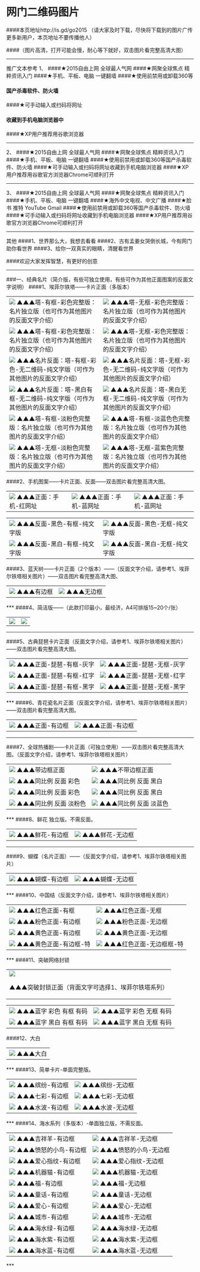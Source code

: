 # 网门二维码图片 
####本页地址http://is.gd/go2015  （请大家及时下载，尽快将下载到的图片广传更多新用户，本页地址不要传播他人）

####（图片高清，打开可能会慢，耐心等下就好，双击图片看完整高清大图）
***
推广文本参考
1、
####★2015自由上网 全球最人气网
####★网聚全球焦点 精粹资讯入门
####★手机、平板、电脑 一键翻墙
####★使用前禁用或卸载360等
####  国产杀毒软件、防火墙
####★可手动输入或扫码将网址
####  收藏到手机电脑浏览器中
####★XP用户推荐用谷歌浏览器
***
2、
####★2015自由上网 全球最人气网
####★网聚全球焦点 精粹资讯入门
####★手机、平板、电脑 一键翻墙
####★使用前禁用或卸载360等国产杀毒软件、防火墙
####★可手动输入或扫码将网址收藏到手机电脑浏览器
####★XP用户推荐用谷歌官方浏览器Chrome可顺利打开
***
3、
####★2015自由上网 全球最人气网
####★网聚全球焦点 精粹资讯入门
####★手机、平板、电脑 一键翻墙
####★海外中文电视、中文广播
####★脸书 推特 YouTube Gmail
####★使用前禁用或卸载360等国产杀毒软件、防火墙
####★可手动输入或扫码将网址收藏到手机电脑浏览器
####★XP用户推荐用谷歌官方浏览器Chrome可顺利打开
***
其他
####1、世界那么大，我想去看看
####2、古有孟姜女哭倒长城，今有网门助你看世界
####3、给你一双真实的眼睛，清醒看世界

####欢迎大家发挥智慧，有更好的创意
***
###一、经典名片（简介版，有些可独立使用，有些可作为其他正面图案的反面文字说明）
####1、埃菲尔铁塔——卡片正面（多版本）
<table>
<tr>
<td><img src="http://7xjqth.com1.z0.glb.clouddn.com/埃菲尔塔 有边框_完整版.jpg""  <tr> ▲▲▲塔-有框-彩色完整版：名片独立版（也可作为其他图片的反面文字介绍）
<td><img src="http://7xjqth.com1.z0.glb.clouddn.com/埃菲尔塔 完整版 彩色版 无边框.jpg""  <tr> ▲▲▲塔-无框-彩色完整版：名片独立版（也可作为其他图片的反面文字介绍）
</tr>
<tr>
<td><img src="http://7xjqth.com1.z0.glb.clouddn.com/埃菲尔塔 有边框 完整版 黑白.jpg""  <tr> ▲▲▲塔-有框-彩色完整版：名片独立版（也可作为其他图片的反面文字介绍）
<td><img src="http://7xjqth.com1.z0.glb.clouddn.com/埃菲尔塔 完整版 无边框 黑白版.jpg""  <tr> ▲▲▲塔-无框-彩色完整版：名片独立版（也可作为其他图片的反面文字介绍）
</tr>
<tr>
<td><img src="http://7xjqth.com1.z0.glb.clouddn.com/塔-长方形.无码 有框 纯文字版.jpg"  <tr> ▲▲▲名片反面：塔-有框-彩色-无二维码-纯文字版（可作为其他图片的反面文字介绍）
<td><img src="http://7xjqth.com1.z0.glb.clouddn.com/塔-长方形.彩色 无码 无框 纯文字版.jpg"  <tr> ▲▲▲名片反面：塔-无框-彩色-无二维码-纯文字版（可作为其他图片的反面文字介绍）
</tr>
<tr>
<td><img src="http://7xjqth.com1.z0.glb.clouddn.com/塔-长方形.黑白 无码 有框 纯文字版.jpg"  <tr> ▲▲▲名片反面：塔-黑白有框-无二维码-纯文字版（可作为其他图片的反面文字介绍）
<td><img src="http://7xjqth.com1.z0.glb.clouddn.com/塔-长方形.黑白 无码 无框 纯文字版.jpg"  <tr> ▲▲▲名片反面：塔-黑白无框-无二维码-纯文字版（可作为其他图片的反面文字介绍）
</tr>
<tr>
<td><img src="http://7xjqth.com1.z0.glb.clouddn.com/淡雅粉 埃菲尔塔 有边框_完整版_副本.jpg""  <tr> ▲▲▲塔-有框-淡粉色完整版：名片独立版（也可作为其他图片的反面文字介绍）
<td><img src="http://7xjqth.com1.z0.glb.clouddn.com/淡蓝色 埃菲尔塔 有边框_完整版_副本.jpg""  <tr> ▲▲▲塔-有框-淡蓝色色完整版：名片独立版（也可作为其他图片的反面文字介绍）
</tr>
<tr>
<td><img src="http://7xjqth.com1.z0.glb.clouddn.com/淡雅 埃菲尔塔 完整版 无边框 黑白版_副本.jpg""  <tr> ▲▲▲塔-无框-淡粉色完整版：名片独立版（也可作为其他图片的反面文字介绍）
<td><img src="http://7xjqth.com1.z0.glb.clouddn.com/蓝紫 埃菲尔塔 完整版 无边框 黑白版.jpg""  <tr> ▲▲▲塔-无框-蓝紫色完整版：名片独立版（也可作为其他图片的反面文字介绍）
</table>
####2、手机图案——卡片正面、反面——双击图片看完整高清大图。
<table>
<tr>
<td><img src="http://7xjqth.com1.z0.glb.clouddn.com/新 手机-有边框_新完整.jpg""  <tr> ▲▲▲正面：手机-红网址
<td><img src="http://7xjqth.com1.z0.glb.clouddn.com/新 手机-有边框_新完整_冷色.jpg""  <tr> ▲▲▲正面：手机-蓝网址
<td><img src="http://7xjqth.com1.z0.glb.clouddn.com/新 手机-有边框_新_副本.jpg""  <tr> ▲▲▲正面：手机-蓝网址
</table>
<table>
<tr>
<td><img src="http://7xjqth.com1.z0.glb.clouddn.com/塔—彩色-带框-正方形.jpg""  <tr> ▲▲▲反面-黑色-有框-纯文字版
<td><img src="http://7xjqth.com1.z0.glb.clouddn.com/塔—彩色-无框-正方形 .jpg""  <tr> ▲▲▲反面-黑色-无框-纯文字版
</tr>
<tr>
<td><img src="http://7xjqth.com1.z0.glb.clouddn.com/塔—黑白-有框-正方形 .jpg""  <tr> ▲▲▲反面-黑白-有框-纯文字版
<td><img src="http://7xjqth.com1.z0.glb.clouddn.com/塔—黑白-无框-正方形 .jpg""  <tr> ▲▲▲反面-黑白-无框-纯文字版
</table>
####3、蓝天树——卡片正面（2个版本）——（反面文字介绍，请参考1、埃菲尔铁塔相关图片）——双击图片看完整高清大图、
<table>
<td><img src="http://7xjqth.com1.z0.glb.clouddn.com/新蓝天树—有框.jpg"  <tr>  
▲▲▲有边框
<td><img src="http://7xjqth.com1.z0.glb.clouddn.com/新蓝天树—无边框.jpg"  <tr>  
▲▲▲无边框
</table>
***
####4、简洁版——（此款打印最小，最经济，A4可排版15~20个/张）
<table>

<td><img src="http://7xjqth.com1.z0.glb.clouddn.com/海水 新.jpg"  <tr> 
<td><img src="http://7xjqth.com1.z0.glb.clouddn.com/清爽.jpg"  <tr> 
</table>

***
####5、古典琵琶卡片正面（反面文字介绍，请参考1、埃菲尔铁塔相关图片）——双击图片看完整高清大图。
<table>
<td><img src="http://7xjqth.com1.z0.glb.clouddn.com/琵琶-有框-灰字.jpg"  <tr> ▲▲▲正面-琵琶-有框-灰字
<td><img src="http://7xjqth.com1.z0.glb.clouddn.com/琵琶-无框-灰字.jpg"  <tr> ▲▲▲正面-琵琶-无框-灰字
</tr>
<tr>
<td><img src="http://7xjqth.com1.z0.glb.clouddn.com/琵琶-有框2.jpg"  <tr> ▲▲▲正面-琵琶-有框-红字
<td><img src="http://7xjqth.com1.z0.glb.clouddn.com/琵琶-无框.jpg"  <tr>  ▲▲▲正面-琵琶-无框-红字
</tr>
<tr>
<td><img src="http://7xjqth.com1.z0.glb.clouddn.com/琵琶-有框-黑字.jpg"  <tr> ▲▲▲正面-琵琶-有框-黑字
<td><img src="http://7xjqth.com1.z0.glb.clouddn.com/琵琶-无框-黑.jpg"  <tr>  ▲▲▲正面-琵琶-无框-黑字
</table>
***
####6、青花瓷名片正面（反面文字介绍，请参考1、埃菲尔铁塔相关图片）——双击图片看完整高清大图。
<table>
<td><img src="http://7xjqth.com1.z0.glb.clouddn.com/青花瓷—有边框.jpg"  <tr>  
▲▲▲正面-有边框
<td><img src="http://7xjqth.com1.z0.glb.clouddn.com/青花瓷—无边框.jpg"  <tr>  
▲▲▲正面-有边框
</table>

***
####7、全球热播剧——卡片正面（可独立使用）——双击图片看完整高清大图。（反面文字介绍，请参考1、埃菲尔铁塔相关图片）
<table>
<td><img src="http://7xjqth.com1.z0.glb.clouddn.com/大裤衩A6相片纸打印尺寸图_框.jpg"  <tr> ▲▲▲带边框正面
<td><img src="http://7xjqth.com1.z0.glb.clouddn.com/大裤衩A6相片纸打印尺寸图.jpg"  <tr> ▲▲▲不带边框正面
</tr>
<tr>
<td><img src="http://7xjqth.com1.z0.glb.clouddn.com/大裤衩 反面 无框 彩色.jpg"  <tr> ▲▲▲同比例 反面 彩色
<td><img src="http://7xjqth.com1.z0.glb.clouddn.com/大裤衩 反面 黑白.png"  <tr> ▲▲▲同比例 反面 黑白
</tr>
<tr>
<td><img src="http://7xjqth.com1.z0.glb.clouddn.com/无框 无码 纯文字 大裤衩 反面 彩色.jpg"  <tr> ▲▲▲同比例 反面 彩色
<td><img src="http://7xjqth.com1.z0.glb.clouddn.com/无框 无码 纯文字 大裤衩 反面 黑白.jpg"  <tr> ▲▲▲同比例 反面 黑白
</tr>
<tr>
<td><img src="http://7xjqth.com1.z0.glb.clouddn.com/淡雅.png"  <tr> ▲▲▲同比例 反面 淡粉色
<td><img src="http://7xjqth.com1.z0.glb.clouddn.com/无框 无码 纯文字 大裤衩 反面 淡蓝色.jpg"  <tr> ▲▲▲同比例 反面 淡蓝色
</table>
***
####8、鲜花 独立版。不需反面。
<table>
<td><img src="http://7xjqth.com1.z0.glb.clouddn.com/鲜花-框.jpg"  <tr> ▲▲▲鲜花-有边框
<td><img src="http://7xjqth.com1.z0.glb.clouddn.com/鲜花-无框.jpg"  <tr> ▲▲▲鲜花-无边框
</table>

***
####9、蝴蝶（名片正面）——（反面文字介绍，请参考1、埃菲尔铁塔相关图片）
<table>

<td><img src="http://7xjqth.com1.z0.glb.clouddn.com/蓝蝴蝶_边框-完整版.jpg"  <tr> ▲▲▲蝴蝶-有边框
<td><img src="http://7xjqth.com1.z0.glb.clouddn.com/蓝蝴蝶_边框.jpg"  <tr> ▲▲▲蝴蝶-无边框
</table>
***
####10、中国结（反面文字介绍，请参考1、埃菲尔铁塔相关图片）
<table>
<td><img src="http://7xjqth.com1.z0.glb.clouddn.com/中国结 红色-有框-2.jpg"  <tr> ▲▲▲红色正面-有框
<td><img src="http://7xjqth.com1.z0.glb.clouddn.com/中国结 红色-无框.jpg"  <tr> ▲▲▲红色正面-无框
</tr>
<tr>
<td><img src="http://7xjqth.com1.z0.glb.clouddn.com/中国结 粉色-有框.jpg"  <tr> ▲▲▲粉色正面-有边框
<td><img src="http://7xjqth.com1.z0.glb.clouddn.com/中国结 粉色-无框.jpg"  <tr> ▲▲▲粉色正面-无边框
</tr>
<tr>
<td><img src="http://7xjqth.com1.z0.glb.clouddn.com/中国结 暖色-有框1.jpg"  <tr> ▲▲▲黄色正面-有边框
<td><img src="http://7xjqth.com1.z0.glb.clouddn.com/中国结 暖色-无框.jpg"  <tr> ▲▲▲黄色正面-无边框
</tr>
<tr>
<td><img src="http://7xjqth.com1.z0.glb.clouddn.com/中国结 暖色-有框.jpg"  <tr> ▲▲▲黄色正面-有边框-特
<td><img src="http://7xjqth.com1.z0.glb.clouddn.com/中国结 红色-有框.jpg"  <tr> ▲▲▲红色正面-无边框框-特
</table>
***
####11、突破网络封锁
<table>
<td><img src="http://7xjqth.com1.z0.glb.clouddn.com/突破正面（需配文字）.jpg"  <tr> 

▲▲▲突破封锁正面（背面文字可选择1、埃菲尔铁塔系列）
</table>
<table>
<td><img src="http://7xjqth.com1.z0.glb.clouddn.com/蓝字 彩色 有框 有码.jpg"  <tr> ▲▲▲蓝字 彩色 有框 有码
<td><img src="http://7xjqth.com1.z0.glb.clouddn.com/蓝字 彩色 无框 有码.jpg"  <tr> ▲▲▲蓝字 彩色 无框 有码
</tr>
<tr>
<td><img src="http://7xjqth.com1.z0.glb.clouddn.com/蓝字 黑白 有框 有码.jpg"  <tr> ▲▲▲蓝字 黑白 有框 有码
<td><img src="http://7xjqth.com1.z0.glb.clouddn.com/蓝字 黑白 无框 有码.jpg"  <tr> ▲▲▲蓝字 黑白 无框 有码
</table>
####12、大白
<table>
<td><img src="http://7xjqth.com1.z0.glb.clouddn.com/大白_完整版.jpg"  <tr> ▲▲▲大白
</table>
***
####13、简单卡片-单面完整版。
<table>
<td><img src="http://7xjqth.com1.z0.glb.clouddn.com/缤纷-有框.jpg"  <tr> ▲▲▲缤纷-有边框
<td><img src="http://7xjqth.com1.z0.glb.clouddn.com/缤纷-无框.jpg"  <tr> ▲▲▲缤纷-无边框
</tr>
<tr>
<td><img src="http://7xjqth.com1.z0.glb.clouddn.com/七彩-带框.jpg"  <tr> ▲▲▲七彩-有边框
<td><img src="http://7xjqth.com1.z0.glb.clouddn.com/七彩-无框.jpg.jpg"  <tr> ▲▲▲七彩-无边框
</tr>
<tr>
<td><img src="http://7xjqth.com1.z0.glb.clouddn.com/多面-有框.jpg"  <tr> ▲▲▲水波-有边框
<td><img src="http://7xjqth.com1.z0.glb.clouddn.com/多面-无框.jpg"  <tr> ▲▲▲水波-无边框
</table>
***
####14、海水系列（多版本）-单面独立版，不需反面。
<table>
<td><img src="http://7xjqth.com1.z0.glb.clouddn.com/海水 吉祥羊 有框.jpg"  <tr> ▲▲▲吉祥羊-有边框
<td><img src="http://7xjqth.com1.z0.glb.clouddn.com/海水 吉祥羊 无框.jpg"  <tr> ▲▲▲吉祥羊-无边框
</tr>
<tr>
<td><img src="http://7xjqth.com1.z0.glb.clouddn.com/海水 小鸟 有框.jpg"  <tr> ▲▲▲愤怒的小鸟-有边框
<td><img src="http://7xjqth.com1.z0.glb.clouddn.com/海水 小鸟 无框.jpg"  <tr> ▲▲▲愤怒的小鸟-无边框
</tr>
<tr>
<td><img src="http://7xjqth.com1.z0.glb.clouddn.com/海水 指纹 有框.jpg"  <tr> ▲▲▲爱心指纹-有边框
<td><img src="http://7xjqth.com1.z0.glb.clouddn.com/海水 指纹 无框.jpg"  <tr> ▲▲▲爱心指纹-无边框
</tr>
<tr>
<td><img src="http://7xjqth.com1.z0.glb.clouddn.com/海水 机器猫 有框.jpg"  <tr> ▲▲▲机器猫-有边框
<td><img src="http://7xjqth.com1.z0.glb.clouddn.com/海水 机器猫 无框.jpg"  <tr> ▲▲▲机器猫-无边框

</tr>
<tr>
<td><img src="http://7xjqth.com1.z0.glb.clouddn.com/海水 福 有框.jpg"  <tr> ▲▲▲福-有边框
<td><img src="http://7xjqth.com1.z0.glb.clouddn.com/海水 福 无框.jpg"  <tr> ▲▲▲福-无边框

</tr>
<tr>
<td><img src="http://7xjqth.com1.z0.glb.clouddn.com/海水 童话 有框.jpg"  <tr> ▲▲▲童话-有边框
<td><img src="http://7xjqth.com1.z0.glb.clouddn.com/海水 童话 无框.jpg"  <tr> ▲▲▲童话-无边框

</tr>
<tr>
<td><img src="http://7xjqth.com1.z0.glb.clouddn.com/海水 红心 有框.jpg"  <tr> ▲▲▲爱心-有边框
<td><img src="http://7xjqth.com1.z0.glb.clouddn.com/海水 红心 无框.jpg"  <tr> ▲▲▲爱心-无边框

</tr>
<tr>
<td><img src="http://7xjqth.com1.z0.glb.clouddn.com/海水 绿色 有框.jpg"  <tr> ▲▲▲城市-有边框
<td><img src="http://7xjqth.com1.z0.glb.clouddn.com/海水 绿色 无框.jpg"  <tr> ▲▲▲城市-无边框
</tr>
<tr>
<td><img src="http://7xjqth.com1.z0.glb.clouddn.com/海水 方绿 有框.jpg"  <tr> ▲▲▲海水绿-有边框
<td><img src="http://7xjqth.com1.z0.glb.clouddn.com/海水 方绿 无框.jpg"  <tr> ▲▲▲海水绿-无边框
</tr>
<tr>
<td><img src="http://7xjqth.com1.z0.glb.clouddn.com/海水 紫色 有框.jpg"  <tr> ▲▲▲海水紫-有边框
<td><img src="http://7xjqth.com1.z0.glb.clouddn.com/海水 紫色 无框.jpg"  <tr> ▲▲▲海水紫-无边框
</tr>
<tr>
<td><img src="http://7xjqth.com1.z0.glb.clouddn.com/海水 蓝色 有框.jpg"  <tr> ▲▲▲海水蓝-有边框
<td><img src="http://7xjqth.com1.z0.glb.clouddn.com/海水 蓝色 无框.jpg"  <tr> ▲▲▲海水蓝-无边框

</table>
***



